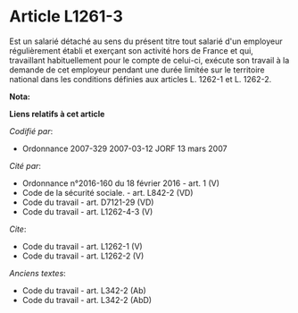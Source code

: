# Article L1261-3

Est un salarié détaché au sens du présent titre tout salarié d'un employeur régulièrement établi et exerçant son activité
hors de France et qui, travaillant habituellement pour le compte de celui-ci, exécute son travail à la demande de cet
employeur pendant une durée limitée sur le territoire national dans les conditions définies aux articles L. 1262-1 et L.
1262-2.

**Nota:**



**Liens relatifs à cet article**

_Codifié par_:

  - Ordonnance 2007-329 2007-03-12 JORF 13 mars 2007

_Cité par_:

  - Ordonnance n°2016-160 du 18 février 2016 - art. 1 (V)
  - Code de la sécurité sociale. - art. L842-2 (VD)
  - Code du travail - art. D7121-29 (VD)
  - Code du travail - art. L1262-4-3 (V)

_Cite_:

  - Code du travail - art. L1262-1 (V)
  - Code du travail - art. L1262-2 (V)

_Anciens textes_:

  - Code du travail - art. L342-2 (Ab)
  - Code du travail - art. L342-2 (AbD)
